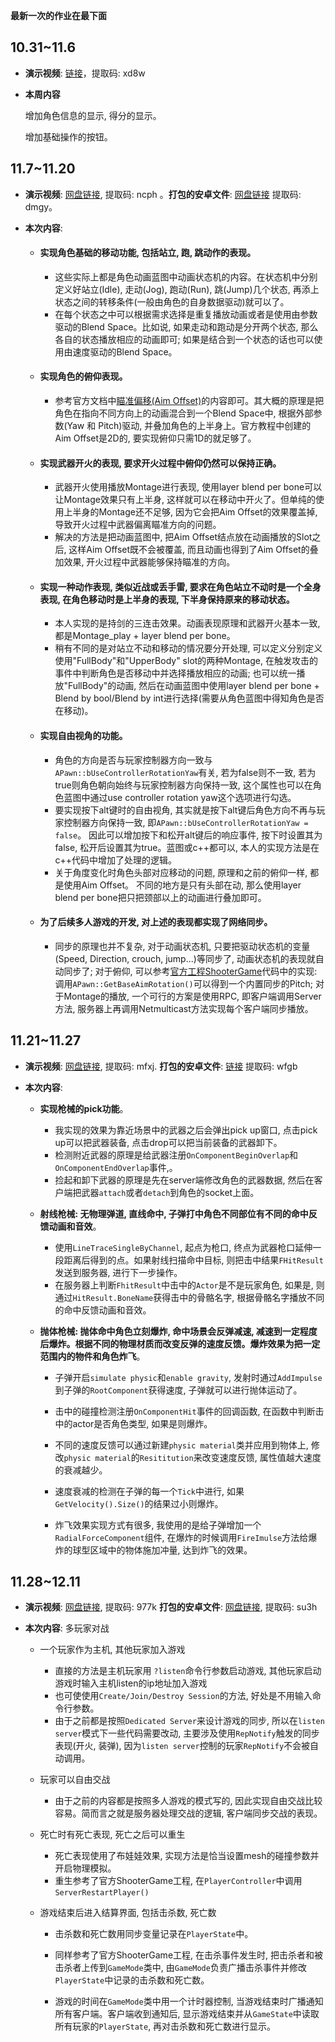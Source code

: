**最新一次的作业在最下面**

## 10.31~11.6

* **演示视频**: [链接](https://pan.baidu.com/s/1ahcAQAQgudyXFP-kaagy7Q)，提取码: xd8w

* **本周内容**

  增加角色信息的显示, 得分的显示。

  增加基础操作的按钮。

## 11.7~11.20

* **演示视频**: [网盘链接](https://pan.baidu.com/s/13NPiuaEbLNYH2Ojg4WWK0A), 提取码: ncph 。**打包的安卓文件**: [网盘链接](https://pan.baidu.com/s/1iw7RXK0nRV886pYAw-zmHw) 提取码: dmgy。

* **本次内容**:
  
  *  #### 实现角色基础的移动功能, 包括站立, 跑, 跳动作的表现。
     * 这些实际上都是角色动画蓝图中动画状态机的内容。在状态机中分别定义好站立(Idle), 走动(Jog), 跑动(Run), 跳(Jump)几个状态, 再添上状态之间的转移条件(一般由角色的自身数据驱动)就可以了。
     * 在每个状态之中可以根据需求选择是重复播放动画或者是使用由参数驱动的Blend Space。比如说, 如果走动和跑动是分开两个状态, 那么各自的状态播放相应的动画即可; 如果是结合到一个状态的话也可以使用由速度驱动的Blend Space。 
     
  *  #### 实现角色的俯仰表现。
     * 参考官方文档中[瞄准偏移(Aim Offset)](https://docs.unrealengine.com/en-US/Engine/Animation/AnimHowTo/AimOffset/index.html)的内容即可。其大概的原理是把角色在指向不同方向上的动画混合到一个Blend Space中, 根据外部参数(Yaw 和 Pitch)驱动, 并叠加角色的上半身上。官方教程中创建的Aim Offset是2D的, 要实现俯仰只需1D的就足够了。
     
  *  #### 实现武器开火的表现, 要求开火过程中俯仰仍然可以保持正确。
     * 武器开火使用播放Montage进行表现, 使用layer blend per bone可以让Montage效果只有上半身, 这样就可以在移动中开火了。但单纯的使用上半身的Montage还不足够, 因为它会把Aim Offset的效果覆盖掉, 导致开火过程中武器偏离瞄准方向的问题。
     * 解决的方法是把动画蓝图中, 把Aim Offset结点放在动画播放的Slot之后, 这样Aim Offset既不会被覆盖, 而且动画也得到了Aim Offset的叠加效果, 开火过程中武器能够保持瞄准的方向。
     
  *  #### 实现一种动作表现, 类似近战或丢手雷, 要求在角色站立不动时是一个全身表现, 在角色移动时是上半身的表现, 下半身保持原来的移动状态。
     * 本人实现的是持剑的三连击效果。动画表现原理和武器开火基本一致, 都是Montage_play + layer blend per bone。
     * 稍有不同的是对站立不动和移动的情况要分开处理, 可以定义分别定义使用"FullBody"和"UpperBody" slot的两种Montage, 在触发攻击的事件中判断角色是否移动中并选择播放相应的动画; 也可以统一播放"FullBody"的动画, 然后在动画蓝图中使用layer blend per bone + Blend by bool/Blend by int进行选择(需要从角色蓝图中得知角色是否在移动)。
     
  *  #### 实现自由视角的功能。
     * 角色的方向是否与玩家控制器方向一致与 ```APawn::bUseControllerRotationYaw```有关, 若为false则不一致, 若为true则角色朝向始终与玩家控制器方向保持一致, 这个属性也可以在角色蓝图中通过use controller rotation yaw这个选项进行勾选。
     * 要实现按下alt键时的自由视角, 其实就是按下alt键后角色方向不再与玩家控制器方向保持一致, 即```APawn::bUseControllerRotationYaw = false```。 因此可以增加按下和松开alt键后的响应事件, 按下时设置其为false, 松开后设置其为true。蓝图或c++都可以, 本人的实现方法是在c++代码中增加了处理的逻辑。
     * 关于角度变化时角色头部对应移动的问题, 原理和之前的俯仰一样, 都是使用Aim Offset。 不同的地方是只有头部在动, 那么使用layer blend per bone把只把颈部以上的动画进行叠加即可。
     
  * #### 为了后续多人游戏的开发, 对上述的表现都实现了网络同步。
  
     * 同步的原理也并不复杂, 对于动画状态机, 只要把驱动状态机的变量(Speed, Direction, crouch, jump...)等同步了, 动画状态机的表现就自动同步了; 对于俯仰, 可以参考[官方工程ShooterGame](https://docs.unrealengine.com/en-US/Resources/SampleGames/ShooterGame/index.html)代码中的实现: 调用```APawn::GetBaseAimRotation()```可以得到一个内置同步的Pitch; 对于Montage的播放, 一个可行的方案是使用RPC, 即客户端调用Server方法, 服务器上再调用Netmulticast方法实现每个客户端同步播放。
  



## 11.21~11.27

* **演示视频**: [网盘链接](https://pan.baidu.com/s/1IoK7074rncVgkT_575BjDQ),  提取码: mfxj. **打包的安卓文件**: [链接](https://pan.baidu.com/s/1_SZWpLjT6kAt_l4vs-e_sg) 提取码: wfgb

* **本次内容**: 

  * **实现枪械的pick功能**。

    * 我实现的效果为靠近场景中的武器之后会弹出pick up窗口, 点击pick up可以把武器装备, 点击drop可以把当前装备的武器卸下。
    * 检测附近武器的原理是给武器注册```OnComponentBeginOverlap```和```OnComponentEndOverlap```事件,。
    * 捡起和卸下武器的原理是先在server端修改角色的武器数据, 然后在客户端把武器```attach```或者```detach```到角色的socket上面。

  * **射线枪械: 无物理弹道, 直线命中, 子弹打中角色不同部位有不同的命中反馈动画和音效**。

    * 使用```LineTraceSingleByChannel```, 起点为枪口, 终点为武器枪口延伸一段距离后得到的点。如果射线扫描命中目标, 则把击中结果```FHitResult```发送到服务器, 进行下一步操作。
    * 在服务器上判断```FhitResult```中击中的```Actor```是不是玩家角色, 如果是, 则通过```HitResult.BoneName```获得击中的骨骼名字, 根据骨骼名字播放不同的命中反馈动画和音效。
  
  * **抛体枪械: 抛体命中角色立刻爆炸, 命中场景会反弹减速, 减速到一定程度后爆炸。根据不同的物理材质而改变反弹的速度反馈。爆炸效果为把一定范围内的物件和角色炸飞**。 
  
    * 子弹开启```simulate physic```和```enable gravity```, 发射时通过```AddImpulse```到子弹的```RootComponent```获得速度, 子弹就可以进行抛体运动了。
    
    * 击中的碰撞检测注册```OnComponentHit```事件的回调函数, 在函数中判断击中的actor是否角色类型, 如果是则爆炸。
    
    * 不同的速度反馈可以通过新建```physic material```类并应用到物体上, 修改```physic material```的```Resititution```来改变速度反馈, 属性值越大速度的衰减越少。
    
    * 速度衰减的检测在子弹的每一个```Tick```中进行, 如果```GetVelocity().Size()```的结果过小则爆炸。
    
    * 炸飞效果实现方式有很多, 我使用的是给子弹增加一个```RadialForceComponent```组件, 在爆炸的时候调用```FireImulse```方法给爆炸的球型区域中的物体施加冲量, 达到炸飞的效果。 
    
      
    

## 11.28~12.11

* **演示视频**: [网盘链接](https://pan.baidu.com/s/169NMPem55QE6lg7mVVvPYQ), 提取码: 977k  **打包的安卓文件**: [网盘链接](https://pan.baidu.com/s/1ktCQkO4a7D-yqSBAI7XPVw), 提取码: su3h

* **本次内容**:  多玩家对战

  *  一个玩家作为主机, 其他玩家加入游戏
     * 直接的方法是主机玩家用 ```?listen```命令行参数启动游戏, 其他玩家启动游戏时输入主机listen的ip地址加入游戏
     * 也可使使用```Create/Join/Destroy Session```的方法, 好处是不用输入命令行参数。
     * 由于之前都是按照```Dedicated Server```来设计游戏的同步, 所以在```listen server```模式下一些代码需要改动, 主要涉及使用```RepNotify```触发的同步表现(开火, 装弹), 因为```listen server```控制的玩家```RepNotify```不会被自动调用。
  *  玩家可以自由交战

     * 由于之前的内容都是按照多人游戏的模式写的, 因此实现自由交战比较容易。简而言之就是服务器处理交战的逻辑, 客户端同步交战的表现。
  *  死亡时有死亡表现, 死亡之后可以重生

     * 死亡表现使用了布娃娃效果, 实现方法是恰当设置mesh的碰撞参数并开启物理模拟。
     * 重生参考了官方ShooterGame工程, 在```PlayerController```中调用```ServerRestartPlayer()```

  *  游戏结束后进入结算界面, 包括击杀数, 死亡数

     * 击杀数和死亡数用同步变量记录在```PlayerState```中。

     * 同样参考了官方ShooterGame工程, 在击杀事件发生时, 把击杀者和被击杀者上传到```GameMode```类中, 由```GameMode```负责广播击杀事件并修改```PlayerState```中记录的击杀数和死亡数。
     * 游戏的时间在```GameMode```类中用一个计时器控制, 当游戏结束时广播通知所有客户端。客户端收到通知后, 显示游戏结束并从```GameState```中读取所有玩家的```PlayerState```, 再对击杀数和死亡数进行显示。

